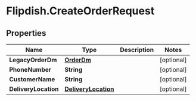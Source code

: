 # Flipdish.CreateOrderRequest

## Properties

Name | Type | Description | Notes
------------ | ------------- | ------------- | -------------
**LegacyOrderDm** | [**OrderDm**](OrderDm.md) |  | [optional] 
**PhoneNumber** | **String** |  | [optional] 
**CustomerName** | **String** |  | [optional] 
**DeliveryLocation** | [**DeliveryLocation**](DeliveryLocation.md) |  | [optional] 


